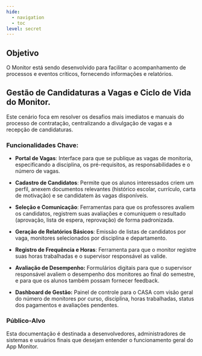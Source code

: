 ```yaml
---
hide:
  - navigation
  - toc
level: secret
---
```


## Objetivo

O Monitor está sendo desenvolvido para facilitar o acompanhamento de processos e eventos críticos, fornecendo informações e relatórios.

## Gestão de Candidaturas a Vagas e Ciclo de Vida do Monitor.

Este cenário foca em resolver os desafios mais imediatos e manuais do processo de contratação, centralizando a divulgação de vagas e a recepção de candidaturas.

### Funcionalidades Chave:

* **Portal de Vagas**: Interface para que se publique as vagas de monitoria, especificando a disciplina, os pré-requisitos, as responsabilidades e o número de vagas.

* **Cadastro de Candidatos**: Permite que os alunos interessados criem um perfil, anexem documentos relevantes (histórico escolar, currículo, carta de motivação) e se candidatem às vagas disponíveis.

* **Seleção e Comunicação**: Ferramentas para que os professores avaliem os candidatos, registrem suas avaliações e comuniquem o resultado (aprovação, lista de espera, reprovação) de forma padronizada.

* **Geração de Relatórios Básicos**: Emissão de listas de candidatos por vaga, monitores selecionados por disciplina e departamento.

* **Registro de Frequência e Horas**: Ferramenta para que o monitor registre suas horas trabalhadas e o  supervisor responsável as valide.

* **Avaliação de Desempenho:** Formulários digitais para que o supervisor responsável  avaliem o desempenho dos monitores ao final do semestre, e para que os alunos também possam fornecer feedback.

* **Dashboard de Gestão:** Painel de controle para o CASA com visão geral do número de monitores por curso, disciplina, horas trabalhadas, status dos pagamentos e avaliações pendentes.

### Público-Alvo

Esta documentação é destinada a desenvolvedores, administradores de sistemas e usuários finais que desejam entender o funcionamento geral do App Monitor.